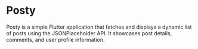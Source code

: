 # Posty
Posty is a simple Flutter application that fetches and displays a dynamic list of posts using the JSONPlaceholder API. It showcases post details, comments, and user profile information.  
